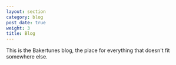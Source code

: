 ```yaml
---
layout: section
category: blog
post_date: true
weight: 3
title: Blog
---
```


This is the Bakertunes blog, the place for everything that doesn't fit somewhere else.

